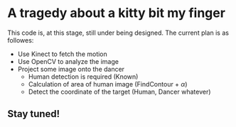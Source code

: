 
# A tragedy about a kitty bit my finger

This code is, at this stage, still under being designed. The current plan is as followes:

* Use Kinect to fetch the motion
* Use OpenCV to analyze the image 
* Project some image onto the dancer 
	* Human detection is required (Known)
	* Calculation of area of human image (FindContour + $\alpha$)
	* Detect the coordinate of the target (Human, Dancer whatever)

## Stay tuned!


